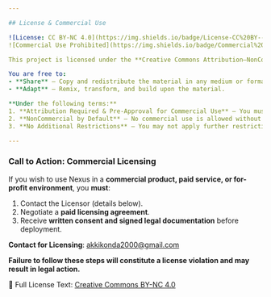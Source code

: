 ```yaml
---

## License & Commercial Use

![License: CC BY-NC 4.0](https://img.shields.io/badge/License-CC%20BY--NC%204.0-orange)
![Commercial Use Prohibited](https://img.shields.io/badge/Commercial%20Use-Prohibited-red)

This project is licensed under the **Creative Commons Attribution–NonCommercial 4.0 International (CC BY-NC 4.0)** License with **custom Nexus-specific terms**.

You are free to:
- **Share** — Copy and redistribute the material in any medium or format.
- **Adapt** — Remix, transform, and build upon the material.

**Under the following terms:**
1. **Attribution Required & Pre-Approval for Commercial Use** — You must give credit, provide a link to this license, and **contact the Licensor** to obtain written consent and a signed legal agreement before any commercial use of the Nexus Platform.
2. **NonCommercial by Default** — No commercial use is allowed without explicit approval. All commercial use agreements must be discussed directly with the Licensor and structured under a licensing arrangement.
3. **No Additional Restrictions** — You may not apply further restrictions that limit others from using Nexus under these terms.

---
```


### Call to Action: Commercial Licensing
If you wish to use Nexus in a **commercial product, paid service, or for-profit environment**, you **must**:

1. Contact the Licensor (details below).
2. Negotiate a **paid licensing agreement**.
3. Receive **written consent and signed legal documentation** before deployment.

**Contact for Licensing**: akkikonda2000@gmail.com

**Failure to follow these steps will constitute a license violation and may result in legal action.**

🔗 Full License Text: [Creative Commons BY-NC 4.0](https://creativecommons.org/licenses/by-nc/4.0/legalcode)
